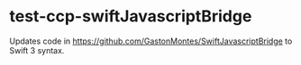 # test-ccp-swiftJavascriptBridge

Updates code in https://github.com/GastonMontes/SwiftJavascriptBridge to Swift 3 syntax.
